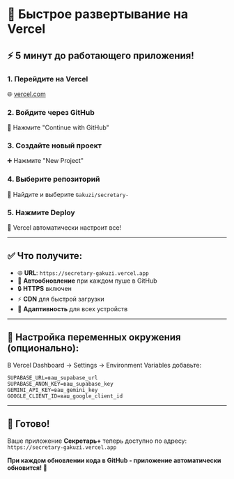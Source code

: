 # 🚀 Быстрое развертывание на Vercel

## ⚡ 5 минут до работающего приложения!

### 1. Перейдите на Vercel
🌐 [vercel.com](https://vercel.com)

### 2. Войдите через GitHub
🔑 Нажмите "Continue with GitHub"

### 3. Создайте новый проект
➕ Нажмите "New Project"

### 4. Выберите репозиторий
📁 Найдите и выберите `Gakuzi/secretary-`

### 5. Нажмите Deploy
🚀 Vercel автоматически настроит все!

---

## ✅ Что получите:

- 🌐 **URL**: `https://secretary-gakuzi.vercel.app`
- 🔄 **Автообновление** при каждом пуше в GitHub
- 🔒 **HTTPS** включен
- ⚡ **CDN** для быстрой загрузки
- 📱 **Адаптивность** для всех устройств

---

## 🔧 Настройка переменных окружения (опционально):

В Vercel Dashboard → Settings → Environment Variables добавьте:

```
SUPABASE_URL=ваш_supabase_url
SUPABASE_ANON_KEY=ваш_supabase_key
GEMINI_API_KEY=ваш_gemini_key
GOOGLE_CLIENT_ID=ваш_google_client_id
```

---

## 🎯 Готово!

Ваше приложение **Секретарь+** теперь доступно по адресу:
`https://secretary-gakuzi.vercel.app`

**При каждом обновлении кода в GitHub - приложение автоматически обновится! 🚀** 